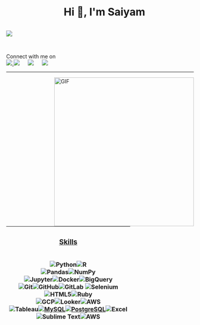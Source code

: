 <!--
**saiyam-shah/saiyam-shah** is a ✨ _special_ ✨ repository because its `README.md` (this file) appears on your GitHub profile.

Here are some ideas to get you started:

- 🔭 I’m currently working on ...
- 🌱 I’m currently learning ...
- 👯 I’m looking to collaborate on ...
- 🤔 I’m looking for help with ...
- 💬 Ask me about ...
- 📫 How to reach me: ...
- 😄 Pronouns: ...
- ⚡ Fun fact: ...
-->

<!-- ![Hi](hi2.png) -->
<!--horizontal divider(gradiant)-->

</p>

<!--h1 without bottom border-->
<div id="user-content-toc">
  <ul align="center">
    <summary><h1 style="display: inline-block">Hi 👋, I'm Saiyam</h1></summary>
  </ul>
</div>


<a href="https://github.com/DenverCoder1/readme-typing-svg"><img src="https://readme-typing-svg.herokuapp.com?font=Time+New+Roman&color=%23C8BE25&size=25&center=true&vCenter=true&width=500&height=100&lines=MSBA+Student+@UT+Austin;Ex-+Business+Analyst+@Quantiphi;Passionate+About+Data;Always+learning+new+things"></a>
</p>
<br>
<p>Connect with me on
<br>	
<a target="_blank" href="https://saiyam-shah.mywebsites360.com/"><img src="https://img.shields.io/website-up-down-green-red/http/monip.org.svg?style=for-the-badge&logo=appveyor&logoColor=white&color=teal">
  <a target="_blank" href="https://www.linkedin.com/in/saiyam-shah/"><img src="https://img.shields.io/badge/-LinkedIn-0077B5?style=for-the-badge&logo=Linkedin&logoColor=white"></img></a>
&emsp;
<a target="_blank" href="mailto:saiyamshah353@gmail.com"
><img src="https://img.shields.io/badge/-Gmail-D14836?style=for-the-badge&logo=Gmail&logoColor=white"></img></a>
&emsp;
<a target="_blank" href="https://medium.com/@saiyamshah353"><img src="https://img.shields.io/badge/Medium-12100E?style=for-the-badge&logo=medium&logoColor=white"></img></a>
<br>
</p>


 <!-- ### Here are my most current ***Medium*** posts:  -->
 

<!-- <a target="_blank" href="https://github-readme-medium-recent-article.vercel.app/medium/@saiyamshah353/0"><img src="https://github-readme-medium-recent-article.vercel.app/medium/@saiyamshah353/0" alt="Recent Article 0">
<a target="_blank" href="https://github-readme-medium-recent-article.vercel.app/medium/@saiyamshah353/1"><img src="https://github-readme-medium-recent-article.vercel.app/medium/@saiyamshah353/1" alt="Recent Article 1"> -->



---
<a target="_blank" align="left">
  <img align="right" top="100" height="400" width="375" alt="GIF" src="https://media.giphy.com/media/SWoSkN6DxTszqIKEqv/giphy.gif">
</a>


| <h3 align='center' style='text-decoration: underline'> <u> Skills </u> </h3> <br> <img alt="Python" src="https://img.shields.io/badge/python%20-%2314354C.svg?&style=for-the-badge&logo=python&logoColor=white"/><img alt="R" src="https://img.shields.io/badge/r-%23276DC3.svg?&style=for-the-badge&logo=r&logoColor=white"/> <br> <img alt="Pandas" src="https://img.shields.io/badge/pandas%20-%23150458.svg?&style=for-the-badge&logo=pandas&logoColor=white" /><img alt="NumPy" src="https://img.shields.io/badge/numpy%20-%23013243.svg?&style=for-the-badge&logo=numpy&logoColor=white" /> <br> <img alt="Jupyter" src="https://img.shields.io/badge/Jupyter%20-%23F37626.svg?&style=for-the-badge&logo=Jupyter&logoColor=white"/><img alt="Docker" src="https://img.shields.io/badge/docker%20-%230db7ed.svg?&style=for-the-badge&logo=docker&logoColor=white"/><img alt="BigQuery" src="https://img.shields.io/badge/BigQuery%20-%23326ce5.svg?&style=for-the-badge&logo=kubernetes&logoColor=white"/> <br> <img alt="Git" src="https://img.shields.io/badge/git%20-%23F05033.svg?&style=for-the-badge&logo=git&logoColor=white"/><img alt="GitHub" src="https://img.shields.io/badge/github%20-%23121011.svg?&style=for-the-badge&logo=github&logoColor=white"/><img alt="GitLab" src="https://img.shields.io/badge/gitlab%20-%23181717.svg?&style=for-the-badge&logo=gitlab&logoColor=white"/> <img alt="Selenium" src="https://img.shields.io/badge/-Arduino-00979D?style=for-the-badge&logo=Selenium&logoColor=white"/> <br> <img alt="HTML5" src="https://img.shields.io/badge/html5%20-%23E34F26.svg?&style=for-the-badge&logo=html5&logoColor=white"/><img alt="Ruby" src="https://img.shields.io/badge/ruby-%23CC342D.svg?&style=for-the-badge&logo=ruby&logoColor=white"/><br><img alt="GCP" src="https://img.shields.io/badge/GCP%20-%23458CF5?style=for-the-badge&logo=Google-Search-Console&logoColor=white"/><img alt="Looker" src="https://img.shields.io/badge/Looker%20-%23458CF5?style=for-the-badge&logo=Google-Search-Console&logoColor=white"/><img alt="AWS" src="https://img.shields.io/badge/AWS%20-%23E37400?style=for-the-badge&logo=Google-Analytics&logoColor=white"/> <br> <img alt="Tableau" src="https://img.shields.io/badge/Tableau%20-%23150458.svg?&style=for-the-badge&logo=pandas&logoColor=white" /><a href="#"><img alt="MySQL" src="https://img.shields.io/badge/MySQL-4479A1?style=for-the-badge&logo=mysql&logoColor=fff"></a><a href="#"><img alt="PostgreSQL" src ="https://img.shields.io/badge/PostgreSQL-4169E1?style=for-the-badge&logo=postgresql&logoColor=fff"></a><img alt="Excel" src="https://img.shields.io/badge/travisci%20-%232B2F33.svg?&style=for-the-badge&logo=travis&logoColor=white"/> <br> <img alt="Sublime Text" src="https://img.shields.io/badge/sublimetext%20-%23FF9800?style=for-the-badge&logo=Sublime-Text&logoColor=white"/><img alt="AWS" src="https://img.shields.io/badge/AWS%20-%23273347?style=for-the-badge&logo=AWS&logoColor=white"/> <br><br>
|---|






























